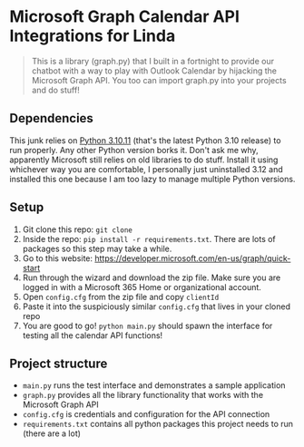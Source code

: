 # Microsoft Graph Calendar API Integrations for Linda

> This is a library (graph.py) that I built  in a fortnight to provide our chatbot with a way to play with Outlook Calendar by hijacking the Microsoft Graph API. You too can import graph.py into your projects and do stuff!

## Dependencies
This junk relies on [Python 3.10.11](https://www.python.org/downloads/release/python-31011/) (that's the latest Python 3.10 release) to run properly. Any other Python version borks it. Don't ask me why, apparently Microsoft still relies on old libraries to do stuff. Install it using whichever way you are comfortable, I personally just uninstalled 3.12 and installed this one because I am too lazy to manage multiple Python versions.
 
## Setup
1. Git clone this repo: `git clone`
2. Inside the repo: `pip install -r requirements.txt`. There are lots of packages so this step may take a while.
3. Go to this website: https://developer.microsoft.com/en-us/graph/quick-start
4. Run through the wizard and download the zip file. Make sure you are logged in with a Microsoft 365 Home or organizational account.
5. Open `config.cfg` from the zip file and copy `clientId`
6. Paste it into the suspiciously similar `config.cfg` that lives in your cloned repo
7. You are good to go! `python main.py` should spawn the interface for testing all the calendar API functions!

## Project structure
- `main.py` runs the test interface and demonstrates a sample application
- `graph.py` provides all the library functionality that works with the Microsoft Graph API
- `config.cfg` is credentials and configuration for the API connection
- `requirements.txt` contains all python packages this project needs to run (there are a lot)